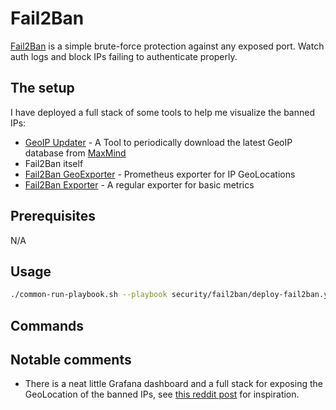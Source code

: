 # Fail2Ban

[Fail2Ban](github.com/fail2ban/fail2ban) is a simple brute-force protection against any exposed port. Watch auth logs and block IPs failing to authenticate properly.

## The setup

I have deployed a full stack of some tools to help me visualize the banned IPs:

- [GeoIP Updater](https://github.com/maxmind/geoipupdate) - A Tool to periodically download the latest GeoIP database from [MaxMind](https://www.maxmind.com/)
- Fail2Ban itself
- [Fail2Ban GeoExporter](https://github.com/vdcloudcraft/fail2ban-geo-exporter) - Prometheus exporter for IP GeoLocations
- [Fail2Ban Exporter](https://github.com/hctrdev/fail2ban-prometheus-exporter) - A regular exporter for basic metrics

## Prerequisites

N/A

## Usage

```bash
./common-run-playbook.sh --playbook security/fail2ban/deploy-fail2ban.yaml --no-check
```

## Commands

## Notable comments

- There is a neat little Grafana dashboard and a full stack for exposing the GeoLocation of the banned IPs, see [this reddit post](https://www.reddit.com/r/selfhosted/comments/1j9w4f6/feels_good_to_know_homelab_is_one_step_safer/) for inspiration.
